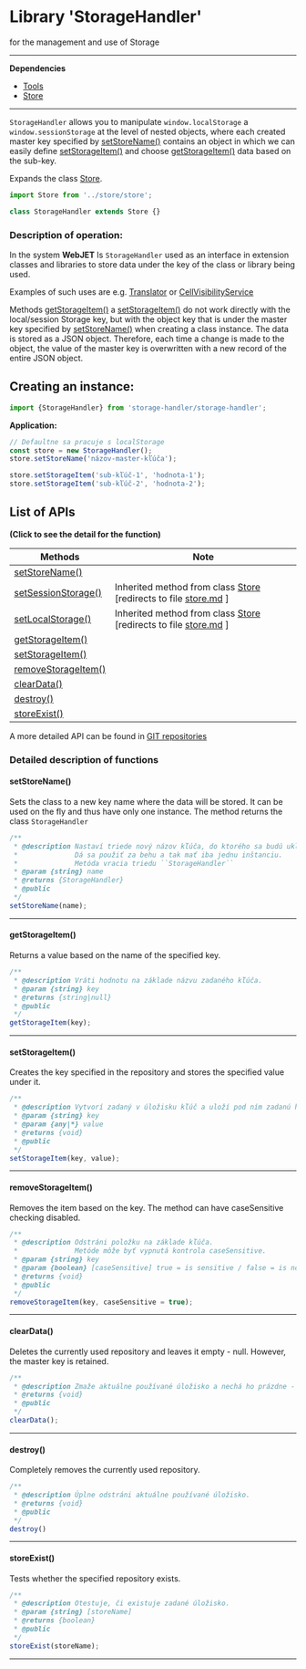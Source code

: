 # Library 'StorageHandler'

for the management and use of Storage

***

**Dependencies**

- [Tools](tools.md)
- [Store](store.md)

***

`StorageHandler` allows you to manipulate `window.localStorage` a `window.sessionStorage` at the level of nested objects, where each created master key specified by [setStoreName()](#setstorename) contains an object in which we can easily define [setStorageItem()](#setstorageitem) and choose [getStorageItem()](#getstorageitem) data based on the sub-key.

Expands the class [Store](store.md).

```javascript
import Store from '../store/store';

class StorageHandler extends Store {}
```

### Description of operation:

In the system **WebJET** Is `StorageHandler` used as an interface in extension classes and libraries to store data under the key of the class or library being used.

Examples of such uses are e.g. [Translator](translator.md) or [CellVisibilityService](cell-visibility-service.md)

Methods [getStorageItem()](#getstorageitem) a [setStorageItem()](#setstorageitem) do not work directly with the local/session Storage key, but with the object key that is under the master key specified by [setStoreName()](#setstorename) when creating a class instance. The data is stored as a JSON object. Therefore, each time a change is made to the object, the value of the master key is overwritten with a new record of the entire JSON object.

## Creating an instance:

```javascript
import {StorageHandler} from 'storage-handler/storage-handler';
```

**Application:**

```javascript
// Defaultne sa pracuje s localStorage
const store = new StorageHandler();
store.setStoreName('názov-master-kľúča');

store.setStorageItem('sub-kľúč-1', 'hodnota-1');
store.setStorageItem('sub-kľúč-2', 'hodnota-2');
```

## List of APIs

**(Click to see the detail for the function)**

| Methods | Note |
| ---------------------------------------------------- | ------------------------------------------------------------------------------------- |
| [setStoreName()](#setstorename)                      |
| [setSessionStorage()](store.md?id=setsessionstorage) | Inherited method from class [Store](store.md) [redirects to file [store.md](store.md) ] |
| [setLocalStorage()](store.md?id=setlocalstorage)     | Inherited method from class [Store](store.md) [redirects to file [store.md](store.md) ] |
| [getStorageItem()](#getstorageitem)                  |
| [setStorageItem()](#setstorageitem)                  |
| [removeStorageItem()](#removestorageitem)            |
| [clearData()](#cleardata)                            |
| [destroy()](#destroy)                                |
| [storeExist()](#storeexist)                          |

A more detailed API can be found in [GIT repositories](https://gitlab.web.iway.local/webjet/webjet8v9/-/tree/master/src/main/webapp/admin/v9/src/js/libs/storage-handler#storagehandler-kni%C5%BEnica-na-spr%C3%A1vu-a-pou%C5%BE%C3%ADvanie-storage)

### Detailed description of functions

#### setStoreName()

Sets the class to a new key name where the data will be stored. It can be used on the fly and thus have only one instance. The method returns the class `StorageHandler`

```javascript
/**
 * @description Nastaví triede nový názov kľúča, do ktorého sa budú ukladať dáta.
 *              Dá sa použiť za behu a tak mať iba jednu inštanciu.
 *              Metóda vracia triedu ``StorageHandler``
 * @param {string} name
 * @returns {StorageHandler}
 * @public
 */
setStoreName(name);
```

***

#### getStorageItem()

Returns a value based on the name of the specified key.

```javascript
/**
 * @description Vráti hodnotu na základe názvu zadaného kľúča.
 * @param {string} key
 * @returns {string|null}
 * @public
 */
getStorageItem(key);
```

***

#### setStorageItem()

Creates the key specified in the repository and stores the specified value under it.

```javascript
/**
 * @description Vytvorí zadaný v úložisku kľúč a uloží pod ním zadanú hodnotu.
 * @param {string} key
 * @param {any|*} value
 * @returns {void}
 * @public
 */
setStorageItem(key, value);
```

***

#### removeStorageItem()

Removes the item based on the key. The method can have caseSensitive checking disabled.

```javascript
/**
 * @description Odstráni položku na základe kľúča.
 *              Metóde môže byť vypnutá kontrola caseSensitive.
 * @param {string} key
 * @param {boolean} [caseSensitive] true = is sensitive / false = is not sensitive
 * @returns {void}
 * @public
 */
removeStorageItem(key, caseSensitive = true);
```

***

#### clearData()

Deletes the currently used repository and leaves it empty - null. However, the master key is retained.

```javascript
/**
 * @description Zmaže aktuálne používané úložisko a nechá ho prázdne - null. Ponechá však master kľúč.
 * @returns {void}
 * @public
 */
clearData();
```

***

#### destroy()

Completely removes the currently used repository.

```javascript
/**
 * @description Úplne odstráni aktuálne používané úložisko.
 * @returns {void}
 * @public
 */
destroy()
```

***

#### storeExist()

Tests whether the specified repository exists.

```javascript
/**
 * @description Otestuje, či existuje zadané úložisko.
 * @param {string} [storeName]
 * @returns {boolean}
 * @public
 */
storeExist(storeName);
```

***
